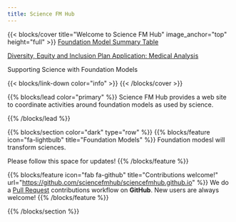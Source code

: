 ```yaml
---
title: Science FM Hub
---
```


{{< blocks/cover title="Welcome to Science FM Hub" image_anchor="top" height="full" >}}
<a class="btn btn-lg btn-primary me-3 mb-4" href="https://docs.google.com/document/d/1Wqw6MiAT0jJCOYes_cUiH5cxLPt05A0PZiH7NvAwRFI">
  Foundation Model Summary Table<i class="fas fa-arrow-alt-circle-right ms-2"></i>
</a>


<a class="btn btn-lg btn-secondary me-3 mb-4" href="/docs/education/diversity-equity-inclusion/">
  Diversity, Equity and Inclusion Plan <i class="fas fa-arrow-alt-circle-right ms-2"></i>
</a>

<a class="btn btn-lg btn-secondary me-3 mb-4" href="blog/2023/11/26/large-language-models-for-medical-applications/">
  Application: Medical Analysis <i class="fas fa-arrow-alt-circle-right ms-2"></i>
</a>




<p class="lead mt-5">Supporting Science with Foundation Models</p>
{{< blocks/link-down color="info" >}}
{{< /blocks/cover >}}


{{% blocks/lead color="primary" %}}
Science FM Hub provides a web site to coordinate activities around foundation models as used by science.

{{% /blocks/lead %}}


{{% blocks/section color="dark" type="row" %}}
{{% blocks/feature icon="fa-lightbulb" title="Foundation Models" %}}
Foundation modesl will transform sciences.

Please follow this space for updates!
{{% /blocks/feature %}}


{{% blocks/feature icon="fab fa-github" title="Contributions welcome!" url="https://github.com/sciencefmhub/sciencefmhub.github.io" %}}
We do a [Pull Request](https://github.com/google/docsy-example/pulls) contributions workflow on **GitHub**. New users are always welcome!
{{% /blocks/feature %}}

<!--
{{% blocks/feature icon="fab fa-twitter" title="Follow us on Twitter!" url="https://twitter.com/docsydocs" %}}
For announcement of latest features etc.
{{% /blocks/feature %}}
-->

{{% /blocks/section %}}


<!--
{{% blocks/section %}}
This is the second section
{.h1 .text-center}
{{% /blocks/section %}}
-->

<!--
{{% blocks/section type="row" %}}

{{% blocks/feature icon="fab fa-app-store-ios" title="Download **from AppStore**" %}}
Get the Science FM Hub app!
{{% /blocks/feature %}}

{{% blocks/feature icon="fab fa-github" title="Contributions welcome!"
    url="https://github.com/google/docsy-example" %}}
We do a [Pull Request](https://github.com/google/docsy-example/pulls)
contributions workflow on **GitHub**. New users are always welcome!
{{% /blocks/feature %}}

{{% blocks/feature icon="fab fa-twitter" title="Follow us on Twitter!"
    url="https://twitter.com/GoHugoIO" %}}
For announcement of latest features etc.
{{% /blocks/feature %}}

{{% /blocks/section %}}
-->

<!--
{{% blocks/section %}}
This is the another section
{.h1 .text-center}
{{% /blocks/section %}}
-->

